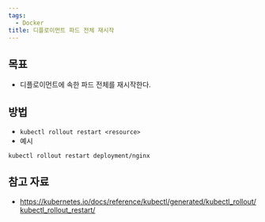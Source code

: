 ```yaml
---
tags:
  - Docker
title: 디플로이먼트 파드 전체 재시작
---
```



## 목표

- 디플로이먼트에 속한 파드 전체를 재시작한다.

## 방법

- `kubectl rollout restart <resource>`
- 예시

```
kubectl rollout restart deployment/nginx
```

## 참고 자료

- https://kubernetes.io/docs/reference/kubectl/generated/kubectl_rollout/kubectl_rollout_restart/
